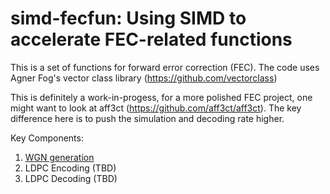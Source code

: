 # simd-fecfun: Using SIMD to accelerate FEC-related functions

This is a set of functions for forward error correction (FEC).  The code uses Agner Fog's vector class library (https://github.com/vectorclass)

This is definitely a work-in-progess, for a more polished FEC project, one might want to look at aff3ct (https://github.com/aff3ct/aff3ct).  The key difference here is to push the simulation and decoding rate higher.

Key Components:
1. [WGN generation](https://github.com/tomt-1/simd-fecfun/tree/main/doc/WGN/norm.dist.methods.html) 
2. LDPC Encoding (TBD)
3. LDPC Decoding (TBD) 
